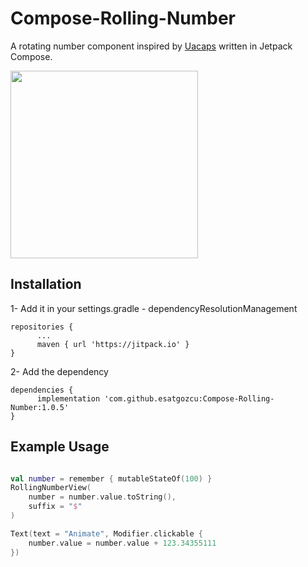 # Compose-Rolling-Number

A rotating number component inspired by [Uacaps](https://github.com/uacaps/NumberTicker) written in Jetpack Compose.

<img src="https://github.com/esatgozcu/AndroidPushManagerSDK/assets/35576161/ba1fdf2f-6c44-4540-b8e9-0ad647c6d797" width="300"/>

## Installation

1- Add it in your settings.gradle - dependencyResolutionManagement

```Gradle
repositories {
      ...
      maven { url 'https://jitpack.io' }
}
```

2- Add the dependency

```Gradle
dependencies {
      implementation 'com.github.esatgozcu:Compose-Rolling-Number:1.0.5'
}
```

## Example Usage

```Kotlin

val number = remember { mutableStateOf(100) }
RollingNumberView(
    number = number.value.toString(),
    suffix = "$"
)

Text(text = "Animate", Modifier.clickable {
    number.value = number.value + 123.34355111
})

```
